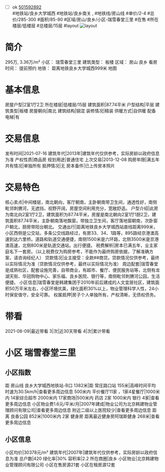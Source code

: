 - [ ] ok [501592892](https://bj.5i5j.com/ershoufang/501592892.html)  
 #地铁站/良乡大学城西 #地铁站/良乡南关 ,  #地铁线/房山线
#单价/2-4 #总价/285-300 #面积/85-90   #区域/房山/良乡/小区-瑞雪春堂三里 #在售 #所在楼层/低楼层 #总楼层/15层 #layout 
![layout](http://image2a.5i5j.com/scm/HOUSE_CUSTOMER/46a635ba103741b69a661df14446f929.jpg_P5.jpg) 
# 简介 
 295万,  3.36万/m² 
小区： 瑞雪春堂三里
建筑类型： 板楼
区域： 房山 良乡
看房时间： 提前预约
地铁： 距离地铁良乡大学城西999米 地图
# 基本信息 
 房屋户型|2室1厅2卫
所在楼层|低楼层/15层
建筑面积|87.74平米
户型结构|平层
建筑类型|板楼
房屋朝向|南北
建筑结构|钢混
装修情况|精装
供暖方式|自供暖
配备电梯|有
# 交易信息 
 发布时间|2021-07-16
建筑年代|2013年|建筑年代仅供参考，实际房龄以政府信息为准
产权性质|商品房
规划用途|普通住宅
上次交易|2013-12-08
购房年限|满五年
共有情况|单独所有
抵押情况|无
房本备件|已上传房本照片
# 交易特色 
 核心卖点|中间楼层，南北朝向，客厅朝南，主卧朝南带卫生间，通透性好，南侧毗邻刺猬河，无遮挡，视野开阔，房屋空间利用充分，宽敞舒适。
户型介绍|此房为南北向2室1厅2卫，建筑面积为87.74平米，房屋是南北朝向2室1厅1厨2卫，建筑面积87.74平米，主卧朝南落地飘窗，带独立卫生间，客厅落地窗朝南，次卧窗户朝北，厨房带阳台朝北。
交通出行|距离地铁良乡大学城西站直线距离999米，小区西侧是公交站，多条公交线路经过，有房33、34、1路等，895路经京港澳高速到达六里桥。道路和轨道交通便捷，南侧1500米是六环路，北侧3500米是京港澳高速，北侧800米是轨道交通站。出行便捷。
税费解析|房本已满五年，业主家庭名下一套房。（以上税费仅为购房参考，不能作为最终购房依据，了解准确方案，请咨询经纪人）
贷款情况|业主接受：全款##商贷。贷款情况仅供参考，最终以实际情况为准（贷款情况仅供参考，最终以实际情况为准）
周边配套|瑞雪春堂是成熟社区，配套设施完善，自带商业，有超市、餐厅、便民服务站等，北侧有龙湖天街、华冠购物中心、家乐福、良乡医院、银行等，南侧毗邻刺猬河公园，生活便捷。
小区信息|瑞雪春堂是韩建集团于2010年前后建成的人文宜居社区，建筑面积50万平米左右，小区环境优美，绿化面积30%以上，物业管理科学人性，24小时保安值守，安全可靠。
权属抵押|房子个人单独所有，产权清晰，无债权债务。
# 带看 
 2021-08-09|最近带看	 3|次|近30天带看	 4|次|累计带看
# 小区 瑞雪春堂三里
## 小区指数 
 距 房山线 良乡大学城西地铁站-B口 1382米|距 常庄路口站 155米|高峰时间平均时速为30.5km/h|查看更多周边信息
500米内 平价餐厅11家 ，1家4星餐厅|1000米内 14家综合超市
2000米内 17家商场|500米内 药店 2家
1000米内 银行 4家|查看更多周边信息
小区物业费1.6元/平米/月|2007年建成|物业公司为北京韩建物业管理顾问有限公司|查看更多周边信息
附近二级以上医院较少|查看更多周边信息
距离 良香公园 852米|1000米内 2家 健身房
距离最近健身房阿瑞斯健身 268米|查看更多周边信息
## 小区信息 
 小区均价|30378元/m²
建筑年代|2007年|建筑年代仅供参考，实际房龄以政府信息为准
总户数|420
绿化率|30%
容积率|2.2
所在商圈|良乡
小区物业|北京韩建物业管理顾问有限公司
小区在售房源21套
小区在租房源12套

